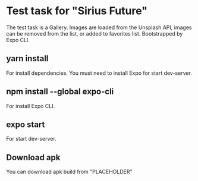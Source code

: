 # Test task for "Sirius Future"

The test task is a Gallery. Images are loaded from the Unsplash API, images can be removed from the list, or added to favorites list. Bootstrapped by Expo CLI. 

## yarn install

For install dependencies. You must need to install Expo for start dev-server.

## npm install --global expo-cli

For install Expo CLI.

## expo start 

For start dev-server.

## Download apk

You can download apk build from "PLACEHOLDER" 